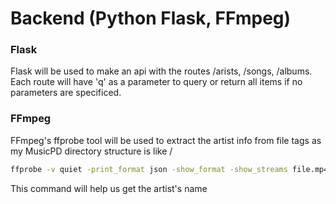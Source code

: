 # Backend (Python Flask, FFmpeg)

### Flask

Flask will be used to make an api with the routes /arists, /songs, /albums.
Each route will have 'q' as a parameter to query or return all items if no parameters are specificed.


### FFmpeg

FFmpeg's ffprobe tool will be used to extract the artist info from file tags as my MusicPD directory structure is like <Album>/<Song>

```bash
ffprobe -v quiet -print_format json -show_format -show_streams file.mp4 | jq -r '.format.tags.artist'
```

This command will help us get the artist's name
